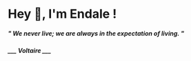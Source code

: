 <h1 title="head"> Hey 👋, I'm Endale !</h1>

**<h5><i>" We never live; we are always in the expectation of living. "</i></h5>**

*<b>___ Voltaire ___</b>*
